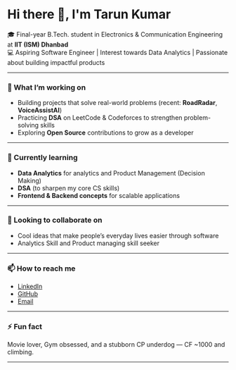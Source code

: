 # Hi there 👋, I'm Tarun Kumar  

🎓 Final-year B.Tech. student in Electronics & Communication Engineering at **IIT (ISM) Dhanbad**  
💻 Aspiring Software Engineer | Interest towards Data Analytics | Passionate about building impactful products  

---

### 🔭 What I’m working on  
- Building projects that solve real-world problems (recent: **RoadRadar**, **VoiceAssistAI**)  
- Practicing **DSA** on LeetCode & Codeforces to strengthen problem-solving skills  
- Exploring **Open Source** contributions to grow as a developer  

---

### 🌱 Currently learning  
- **Data Analytics** for analytics and Product Management (Decision Making)
- **DSA** (to sharpen my core CS skills)  
- **Frontend & Backend concepts** for scalable applications

---

### 👯 Looking to collaborate on  
- Cool ideas that make people’s everyday lives easier through software
- Analytics Skill and Product managing skill seeker 

---

### 📫 How to reach me  
- [LinkedIn](https://www.linkedin.com/in/kante-tarun-kumar-145abb289/)  
- [GitHub](https://github.com/Tarunkumar02)  
- [Email](mailto:tarunkumarkante@gmail.com)  

---

### ⚡ Fun fact  
Movie lover, Gym obsessed, and a stubborn CP underdog — CF ~1000 and climbing. 

---
